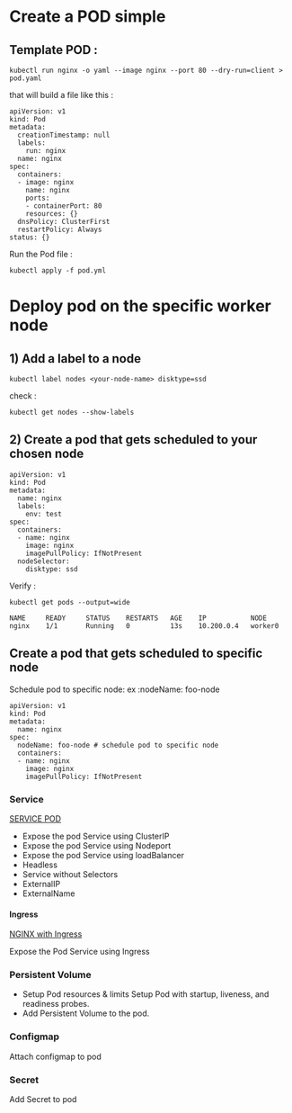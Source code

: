 # Create a POD simple 

## Template POD :

```
kubectl run nginx -o yaml --image nginx --port 80 --dry-run=client > pod.yaml
```

that will build a file like this :
```
apiVersion: v1
kind: Pod
metadata:
  creationTimestamp: null
  labels:
    run: nginx
  name: nginx
spec:
  containers:
  - image: nginx
    name: nginx
    ports:
    - containerPort: 80
    resources: {}
  dnsPolicy: ClusterFirst
  restartPolicy: Always
status: {}
```

Run the Pod file :
```
kubectl apply -f pod.yml 
```

# Deploy pod on the specific worker node

## 1) Add a label to a node
```
kubectl label nodes <your-node-name> disktype=ssd
```
check :
```
kubectl get nodes --show-labels
```
## 2) Create a pod that gets scheduled to your chosen node
```
apiVersion: v1
kind: Pod
metadata:
  name: nginx
  labels:
    env: test
spec:
  containers:
  - name: nginx
    image: nginx
    imagePullPolicy: IfNotPresent
  nodeSelector:
    disktype: ssd
```

Verify :
```
kubectl get pods --output=wide
```

```
NAME     READY     STATUS    RESTARTS   AGE    IP           NODE
nginx    1/1       Running   0          13s    10.200.0.4   worker0
```

## Create a pod that gets scheduled to specific node

Schedule pod to specific node: 
ex :nodeName: foo-node 
```
apiVersion: v1
kind: Pod
metadata:
  name: nginx
spec:
  nodeName: foo-node # schedule pod to specific node
  containers:
  - name: nginx
    image: nginx
    imagePullPolicy: IfNotPresent
```

### Service
[SERVICE POD](./2-examples-services/README.md)

- Expose the pod Service using ClusterIP
- Expose the pod Service using Nodeport
- Expose the pod Service using loadBalancer
- Headless
- Service without Selectors
- ExternalIP
- ExternalName

#### Ingress
[NGINX with Ingress](./1-example-nginx-ingress/README.md)

Expose the Pod Service using Ingress

### Persistent Volume
- Setup Pod resources & limits
  Setup Pod with startup, liveness, and readiness probes.
- Add Persistent Volume to the pod.

### Configmap
Attach configmap to pod

### Secret
Add Secret to pod
